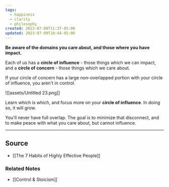 ```yaml
---
tags:
  - happiness
  - clarity
  - philosophy
created: 2023-07-08T11:37-05:00
updated: 2023-07-09T10:44-05:00
---
```

**Be aware of the domains you care about, and those where you have impact.**

Each of us has a **circle of influence** - those things which we can impact, and a **circle of concern** - those things which we care about.

If your circle of concern has a large non-overlapped portion with your circle of influence, you aren't in control.

![[assets/Untitled 23.png]]

Learn which is which, and focus more on your **circle of influence**. In doing so, it will grow.

You'll never have full overlap. The goal is to minimize that disconnect, and to make peace with what you care about, but cannot influence.

---

## Source
- [[The 7 Habits of Highly Effective People]]

### Related Notes
- [[Control & Stoicism]]